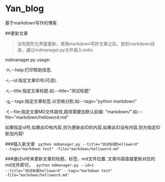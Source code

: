 # Yan_blog
基于markdown写作的博客.



##更新文章
>没有图形化界面更新，使用markdown写好文章之后，放到markdown目录，通过mdmanager.py文件插入redis.

mdmanager.py usage:

-h,--help:打印帮助信息.

-i,--id:指定文章ID号(可选).

-t,--title:指定文章标题.如:--title="测试标题"

-g,--tags:指定文章标签.以空格分割.如:--tags="python markdown"

-f,--file:指定文章MD文件路径,路径需要加默认前缀: "markdown/".如:--file="markdown/helloword.md"

如果指定id号,如果此ID有内容,则为更新此ID的内容,如果此ID没有内容,则为指定ID新加内容!

###插入新文章
<code>
python mdmanager.py --title="测试标题helloword" --tags="markdown test" -file="markdown/helloword.md"
</code>

###通过id号来更新文章的标题，标签，md文件位置. 文章内容直接更新对应的md文件即可。
<code>
python mdmanager.py --id=1  --title="测试标题helloword" --tags="markdown test" -file="markdown/helloword.md"
</code>
